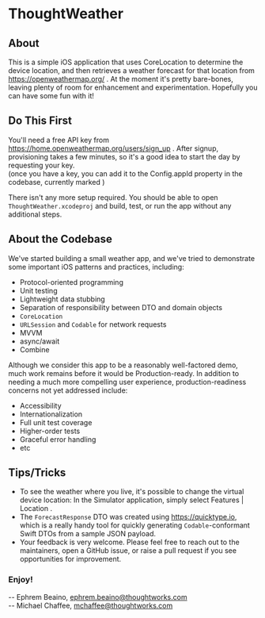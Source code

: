 # ThoughtWeather
## About
This is a simple iOS application that uses CoreLocation to determine the device location, and then retrieves a weather
forecast for that location from https://openweathermap.org/ .  At the moment it's pretty bare-bones, leaving plenty of room for enhancement and experimentation.  Hopefully you can have some fun with it!

## Do This First
You'll need a free API key from https://home.openweathermap.org/users/sign_up .  After signup, provisioning takes
a few minutes, so it's a good idea to start the day by requesting your key.  
(once you have a key, you can add it to the Config.appId property in the codebase, currently marked )

There isn't any more setup required.  You should be able to open `ThoughtWeather.xcodeproj` and build, test, or run the app without any additional steps.

## About the Codebase
We've started building a small weather app, and we've tried to demonstrate some important iOS patterns and practices, including:
- Protocol-oriented programming
- Unit testing
- Lightweight data stubbing
- Separation of responsibility between DTO and domain objects
- `CoreLocation`
- `URLSession` and `Codable` for network requests
- MVVM
- async/await
- Combine

Although we consider this app to be a reasonably well-factored demo, much work remains before it would be Production-ready.  In addition to needing a much more compelling user experience, production-readiness concerns not yet addressed include:
- Accessibility
- Internationalization
- Full unit test coverage
- Higher-order tests
- Graceful error handling
- etc

## Tips/Tricks
- To see the weather where you live, it's possible to change the virtual device location: In the Simulator application, simply select Features | Location .
- The `ForecastResponse` DTO was created using https://quicktype.io, which is a really handy tool for quickly generating `Codable`-conformant Swift DTOs from a sample JSON payload.  
- Your feedback is very welcome.  Please feel free to reach out to the maintainers, open a GitHub issue, or raise a pull request if you see opportunities for improvement.

### Enjoy!
-- Ephrem Beaino, ephrem.beaino@thoughtworks.com  
-- Michael Chaffee, mchaffee@thoughtworks.com  